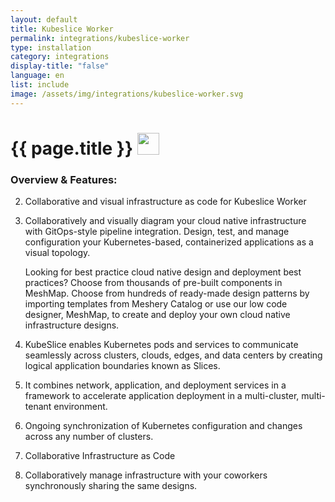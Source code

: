 ```yaml
---
layout: default
title: Kubeslice Worker
permalink: integrations/kubeslice-worker
type: installation
category: integrations
display-title: "false"
language: en
list: include
image: /assets/img/integrations/kubeslice-worker.svg
---
```


<h1>{{ page.title }} <img src="{{ page.image }}" style="width: 35px; height: 35px;" /></h1>


<!-- This needs replaced with the Category property, not the sub-category.
 #### Category: kubeslice-worker -->

### Overview & Features:
2. Collaborative and visual infrastructure as code for Kubeslice Worker

4. 
    Collaboratively and visually diagram your cloud native infrastructure with GitOps-style pipeline integration. Design, test, and manage configuration your Kubernetes-based, containerized applications as a visual topology.



    Looking for best practice cloud native design and deployment best practices? Choose from thousands of pre-built components in MeshMap. Choose from hundreds of ready-made design patterns by importing templates from Meshery Catalog or use our low code designer, MeshMap, to create and deploy your own cloud native infrastructure designs.



5. KubeSlice enables Kubernetes pods and services to communicate seamlessly across clusters, clouds, edges, and data centers by creating logical application boundaries known as Slices.

6. It combines network, application, and deployment services in a framework to accelerate application deployment in a multi-cluster, multi-tenant environment.

7. Ongoing synchronization of Kubernetes configuration and changes across any number of clusters.

8. Collaborative Infrastructure as Code

9. Collaboratively manage infrastructure with your coworkers synchronously sharing the same designs.

